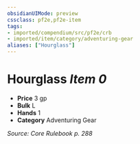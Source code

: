 ```yaml
---
obsidianUIMode: preview
cssclass: pf2e,pf2e-item
tags:
- imported/compendium/src/pf2e/crb
- imported/item/category/adventuring-gear
aliases: ["Hourglass"]
---
```

# Hourglass *Item 0*  

- **Price** 3 gp
- **Bulk** L
- **Hands** 1
- **Category** Adventuring Gear



*Source: Core Rulebook p. 288*